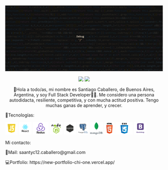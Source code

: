 
![BANNER](banner.gif)

<!-- <img src='https://user-images.githubusercontent.com/105526822/193701083-083cacbc-dad0-48ac-ab28-91c3fb3b51dd.jpg' width='200'> -->
<p align='center'>
<a href="https://twitter.com/CabaSaanti"><img height="30" src="https://github.com/WaylonWalker/WaylonWalker/blob/main/icon/twitter.png?raw=true"></a>
<a href="https://www.linkedin.com/in/santiago-caballero-82aa241a1/"><img height="30" src="https://github.com/WaylonWalker/WaylonWalker/blob/main/icon/linkedin.png?raw=true"></a>
  </p>
<p align='center'> 👋​Hola a todo/as, mi nombre es Santiago Caballero, de Buenos Aires, Argentina, y soy Full Stack Developer🧑‍💻. Me considero una persona autodidacta, resiliente, competitiva,  y con mucha actitud positiva. Tengo muchas ganas de aprender, y crecer.
 </p>

<div>
<p>🤖Tecnologías: </p>
<img height="40" src= './images/logo-javascript-2.png'>
<img height="40" src= './images/react.png'>
<img height="40" src='./images/Redux (1).png' >
<img height="40" src='./images/nodejs.png' >
<img height="40" src='./images/st_small_507x507-pad_600x600_f8f8f8.u2-removebg-preview.png' >
<img height="40" src='./images/postgresql-logo.png' >
<img height="40" src='./images/mongodb.png' >
<img height="40" src='./images/htmlpng (1).png' >
<img height="40" src='./images/4180e6ed02d69c8388b82528fe8d4d03-PhotoRoom-removebg-preview.png' >
<img height="40" src='./images/Bootstrap.png' >

</div>


<div>
  <p>
Mi contacto:
  </p>
  <p>
📩​Mail: saantyc12.caballero@gmail.com
  </p>
  <p>
💻​Portfolio: https://new-portfolio-chi-one.vercel.app/
     </p>
</div>
<br/>

